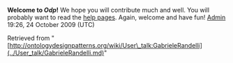 __Welcome to _Odp_!__ We hope you will contribute much and well. 
You will probably want to read the [help pages](http://ontologydesignpatterns.org/wiki/Help:Contents "Help:Contents"). Again, welcome and have fun! [Admin](../User/ValentinaPresutti.md "User:ValentinaPresutti") 19:26, 24 October 2009 (UTC)





Retrieved from "[http://ontologydesignpatterns.org/wiki/User\_talk:GabrieleRandelli](../User_talk/GabrieleRandelli.md)"